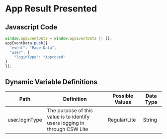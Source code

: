 # App Result Presented


## Javascript Code
```js
window.appEventData = window.appEventData || [];
appEventData.push({
  "event": "Page Data",
  "user": {
    "loginType": "Approved"
}
});
```


## Dynamic Variable Definitions
| Path     | Definition | Possible Values | Data Type |
|----------|----------|----------|----------|
| user.loginType  | The purpose of this value is to identify users logging in through CSW Lite | Regular/Lite | String |
